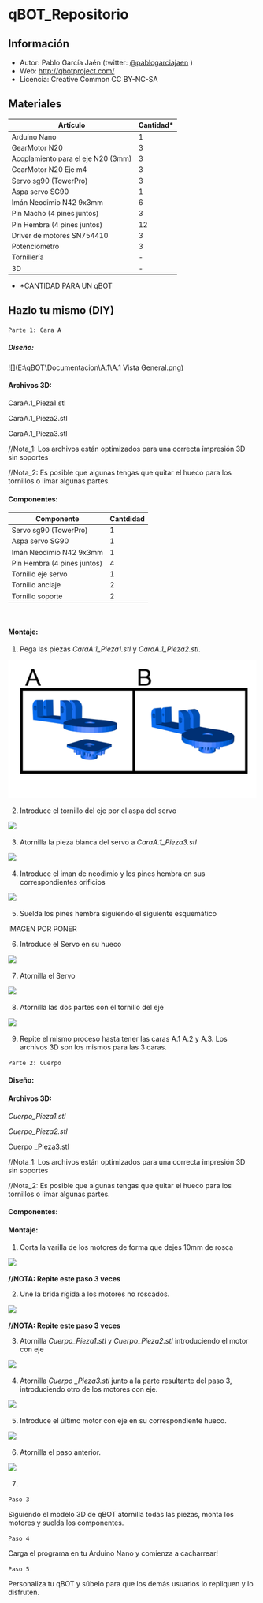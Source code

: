 # qBOT_Repositorio

## Información
* Autor: Pablo García Jaén (twitter: [@pablogarciajaen](https://twitter.com/PabloGarciaJaen)  )
* Web: http://qbotproject.com/
* Licencia: Creative Common CC BY-NC-SA 

## Materiales
| Artículo                           | Cantidad* |
| ---------------------------------- | --------- |
| Arduino Nano                       | 1         |
| GearMotor N20                      | 3         |
| Acoplamiento para el eje N20 (3mm) | 3         |
| GearMotor N20 Eje m4               | 3         |
| Servo sg90 (TowerPro)              | 3         |
| Aspa servo SG90                    | 1         |
| Imán Neodimio N42 9x3mm            | 6         |
| Pin Macho (4 pines juntos)         | 3         |
| Pin Hembra (4 pines juntos)        | 12        |
| Driver de motores SN754410         | 3         |
| Potenciometro                      | 3         |
| Tornillería                        | -         |
| 3D                                 | -         |

* *CANTIDAD PARA UN qBOT



## Hazlo tu mismo (DIY)

`Parte 1: Cara A` 

##### 	Diseño:

![](E:\qBOT\Documentacion\A.1\A.1 Vista General.png)

#### 	Archivos 3D:

CaraA.1_Pieza1.stl

CaraA.1_Pieza2.stl

CaraA.1_Pieza3.stl



//Nota_1: Los archivos están optimizados para una correcta impresión 3D sin soportes

//Nota_2: Es posible que algunas tengas que quitar el hueco para los tornillos o limar algunas partes.

#### 	Componentes:

| Componente                  | Cantdidad |
| --------------------------- | --------- |
| Servo sg90 (TowerPro)       | 1         |
| Aspa servo SG90             | 1         |
| Imán Neodimio N42 9x3mm     | 1         |
| Pin Hembra (4 pines juntos) | 4         |
| Tornillo eje servo          | 1         |
| Tornillo anclaje            | 2         |
| Tornillo soporte            | 2         |

​	

#### 	Montaje:

1. Pega las piezas *CaraA.1_Pieza1.stl* y *CaraA.1_Pieza2.stl*.

![](Imagenes\Pasos_A\Paso1.png)

2. Introduce el tornillo del eje por el aspa del servo

![](E:\qBOT\Documentacion\A.1\Paso2.png)

3. Atornilla la pieza blanca del servo a *CaraA.1_Pieza3.stl*

![](E:\qBOT\Documentacion\A.1\Paso3.png)

4. Introduce el iman de neodimio y los pines hembra en sus correspondientes orificios

![](E:\qBOT\Documentacion\A.1\Paso4.png)

5. Suelda los pines hembra siguiendo el siguiente esquemático



IMAGEN POR PONER



6. Introduce el Servo en su hueco

![](E:\qBOT\Documentacion\A.1\Paso6.png)

7. Atornilla el Servo

![](E:\qBOT\Documentacion\A.1\Paso7.png)

8. Atornilla las dos partes con el tornillo del eje

![](E:\qBOT\Documentacion\A.1\Paso8.png)

9. Repite el mismo proceso hasta tener las caras A.1 A.2 y A.3. Los archivos 3D son los mismos para las 3 caras. 



`Parte 2: Cuerpo`

#### 	Diseño:



#### 	Archivos 3D:

*Cuerpo_Pieza1.stl*

*Cuerpo_Pieza2.stl*

Cuerpo _Pieza3.stl



//Nota_1: Los archivos están optimizados para una correcta impresión 3D sin soportes

//Nota_2: Es posible que algunas tengas que quitar el hueco para los tornillos o limar algunas partes.

#### 	Componentes:



#### 	Montaje:

1. Corta la varilla de los motores de forma que dejes 10mm de rosca



![](E:\qBOT\Documentacion\Cuerpo\Paso_1.png)

**//NOTA: Repite este paso 3 veces**



2. Une la brida rígida a los motores no roscados.

![](E:\qBOT\Documentacion\Cuerpo\Paso_2.png)

**//NOTA: Repite este paso 3 veces**



3. Atornilla *Cuerpo_Pieza1.stl* y *Cuerpo_Pieza2.stl* introduciendo el motor con eje

![](E:\qBOT\Documentacion\Cuerpo\Paso_3.png)

4. Atornilla *Cuerpo _Pieza3.stl* junto a la parte resultante del paso 3, introduciendo otro de los motores con eje.



![](E:\qBOT\Documentacion\Cuerpo\Paso_4.png)

5. Introduce el último motor con eje en su correspondiente hueco.

![](E:\qBOT\Documentacion\Cuerpo\Paso_5.png)

6. Atornilla el paso anterior.

![](E:\qBOT\Documentacion\Cuerpo\Paso_6.png)

7. 



`Paso 3`

Siguiendo el modelo 3D de qBOT atornilla todas las piezas, monta los motores y suelda los componentes.

`Paso 4`

Carga el programa en tu Arduino Nano y comienza a cacharrear!

`Paso 5`

Personaliza tu qBOT y súbelo para que los demás usuarios lo repliquen y lo disfruten.

